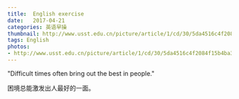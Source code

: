 ```yaml
---
title:  English exercise
date:   2017-04-21
categories: 英语早操
thumbnail: http://www.usst.edu.cn/picture/article/1/cd/30/5da4516c4f2084f15b4ba3d9f90d/786451fb-81ff-42cc-86c5-b1e016a1f775.jpg
tags: English
photos:
- http://www.usst.edu.cn/picture/article/1/cd/30/5da4516c4f2084f15b4ba3d9f90d/786451fb-81ff-42cc-86c5-b1e016a1f775.jpg
---
```


"Difficult times often bring out the best in people."
<p>困境总能激发出人最好的一面。</p>
